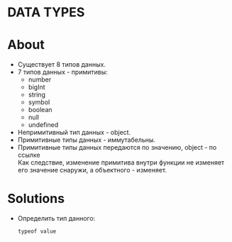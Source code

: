# DATA TYPES

# About
- Существует 8 типов данных.
- 7 типов данных - примитивы:
  - number
  - bigInt
  - string
  - symbol
  - boolean
  - null
  - undefined
- Непримитивный тип данных - object.
- Примитивные типы данных - иммутабельны.
- Примитивные типы данных передаются по значению, object - по ссылке  
Как следствие, изменение примитива внутри функции не изменяет его значение снаружи, а объектного - изменяет.

# Solutions
- Определить тип данного:

  ```
  typeof value
  ```

